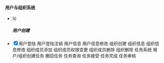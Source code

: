 #### 用户与组织系统
- [x] ##### 用户创建
- [x] 用户登陆
  用户登陆注销
  用户信息
  用户信息修改
  组织创建
  组织信息
  组织信息修改
  组织成员添加
  组织成员权限变更
  组织成员删除
  组织删除
  任务系统
  用户/组织创建任务
  撤回任务
  任务查询
  任务接受
  任务完成
  任务审核